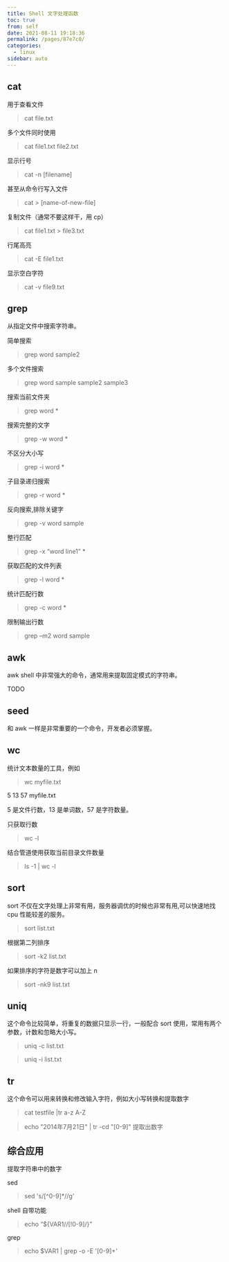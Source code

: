 ```yaml
---
title: Shell 文字处理函数
toc: true
from: self
date: 2021-08-11 19:18:36
permalink: /pages/87e7c0/
categories:
  - linux
sidebar: auto
---
```


## cat

用于查看文件

> cat file.txt

多个文件同时使用

> cat file1.txt  file2.txt

显示行号

> cat -n [filename]

甚至从命令行写入文件

> cat > [name-of-new-file]

复制文件（通常不要这样干，用 cp）

> cat file1.txt > file3.txt

行尾高亮

> cat -E file1.txt

显示空白字符

> cat -v file9.txt

## grep

从指定文件中搜索字符串。

简单搜索

> grep word sample2

多个文件搜索

> grep word sample sample2 sample3

搜索当前文件夹

> grep word *

搜索完整的文字

> grep -w word *

不区分大小写

> grep -i word *

子目录递归搜索

> grep -r word *

反向搜索,排除关键字

> grep -v word sample


整行匹配

> grep -x “word line1” *

获取匹配的文件列表

> grep -l word *

统计匹配行数

> grep -c word *

限制输出行数

> grep –m2 word sample

## awk

awk shell 中非常强大的命令，通常用来提取固定模式的字符串。

TODO 

## seed 

和 awk 一样是非常重要的一个命令，开发者必须掌握。

## wc

统计文本数量的工具，例如

> wc myfile.txt

5 13 57 myfile.txt

5 是文件行数，13 是单词数，57 是字符数量。

只获取行数

> wc -l 

结合管道使用获取当前目录文件数量

> ls -1 | wc -l

## sort

sort 不仅在文字处理上非常有用，服务器调优的时候也非常有用,可以快速地找 cpu 性能较差的服务。

> sort list.txt

根据第二列排序 

> sort -k2 list.txt

如果排序的字符是数字可以加上 n

> sort -nk9 list.txt

## uniq

这个命令比较简单，将重复的数据只显示一行，一般配合 sort 使用，常用有两个参数，计数和忽略大小写。

> uniq -c list.txt 

> uniq -i list.txt


## tr 

这个命令可以用来转换和修改输入字符，例如大小写转换和提取数字

> cat testfile |tr a-z A-Z 

> echo "2014年7月21日" | tr -cd "[0-9]" 提取出数字


## 综合应用

提取字符串中的数字

sed
> sed 's/[^0-9]*//g'

shell 自带功能
> echo “${VAR1//[!0-9]/}”

grep
> echo $VAR1 | grep -o -E '[0-9]+'
